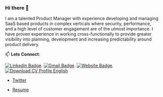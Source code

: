 ### Hi there 👋

I am a talented Product Manager with experience developing and managing SaaS based products in complex verticals where security, performance, and a high level of customer engagement are of the utmost importance. I have proven experience in working cross-functionally to provide greater visibility into planning, development and increasing predictability around product delivery.


📫 **Lets Connect**:

[![Linkedin Badge](https://img.shields.io/badge/-LinkedIn-blue?style=flat-square&logo=Linkedin&logoColor=white&link=https://www.linkedin.com/in/charles-mabwa-621322a7/)](https://www.linkedin.com/in/charles-mabwa-621322a7/).  [![Gmail Badge](https://img.shields.io/badge/-Gmail-c14438?style=flat-square&logo=Gmail&logoColor=white&link=mailto:mabwacharles@gmail.com)](mailto:mabwacharles@gmail.com).  [![Website Badge](https://img.shields.io/badge/website-Access%20website-green)](https://mabwa.netlify.app/). [![Download CV Profile English](https://img.shields.io/badge/Download-CV%20Profile-blue)](https://drive.google.com/file/d/1VpZLESSsr6jm9HJjS1OTagxjzanQ6MRU/view?usp=sharing)

- [Twitter](https://twitter.com/mabwacharles)

- [Resume](https://mabwa.netlify.app/)
